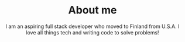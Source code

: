<h1 align="center">About me</h1>
<p align="center"> I am an aspiring full stack developer who moved to Finland from U.S.A. I love all things tech and writing code to solve problems!
</p>

